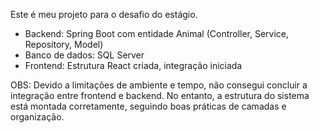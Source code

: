 Este é meu projeto para o desafio do estágio.

- Backend: Spring Boot com entidade Animal (Controller, Service, Repository, Model)
- Banco de dados: SQL Server
- Frontend: Estrutura React criada, integração iniciada

OBS: Devido a limitações de ambiente e tempo, não consegui concluir a integração entre frontend e backend. No entanto, a estrutura do sistema está montada corretamente, seguindo boas práticas de camadas e organização.
